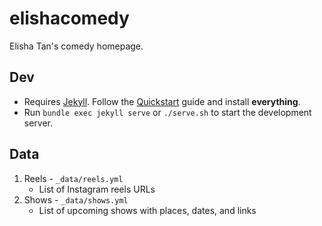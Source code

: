 # elishacomedy

Elisha Tan's comedy homepage.

## Dev

- Requires [Jekyll](https://jekyllrb.com/). Follow the [Quickstart](https://jekyllrb.com/docs/) guide and install **everything**.
- Run `bundle exec jekyll serve` or `./serve.sh` to start the development server.

## Data

1. Reels - `_data/reels.yml`
   - List of Instagram reels URLs
2. Shows - `_data/shows.yml`
   - List of upcoming shows with places, dates, and links
